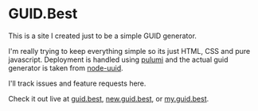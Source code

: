 # GUID.Best

This is a site I created just to be a simple GUID generator.

I'm really trying to keep everything simple so its just HTML, CSS and pure javascript. Deployment is handled using [pulumi](https://www.pulumi.com/) and the actual guid generator is taken from [node-uuid](https://github.com/kelektiv/node-uuid).

I'll track issues and feature requests here.

Check it out live at [guid.best](https://guid.best/), [new.guid.best](https://new.guid.best/), or [my.guid.best](https://my.guid.best/).